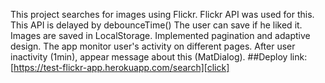 This project searches for images using Flickr. Flickr API was used for this. This API is delayed by debounceTime()
The user can save if he liked it. Images are saved in LocalStorage.
Implemented pagination and adaptive design.
The app monitor user's activity on different pages. After user inactivity (1min), appear message about this (MatDialog).
##Deploy link: 
[https://test-flickr-app.herokuapp.com/search][click]

[click]: https://test-flickr-app.herokuapp.com/search
